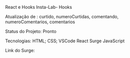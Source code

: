 React e Hooks
Insta-Lab- Hooks

Atualização de : curtido, numeroCurtidas, comentando, numeroComentarios, comentarios


Status do Projeto:
Pronto

Tecnologias:
HTML;
CSS;
VSCode
React
Surge
JavaScript

Link do Surge:

